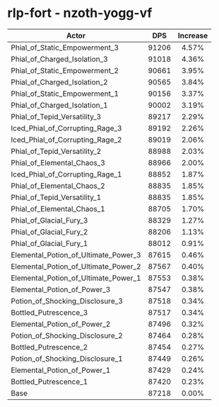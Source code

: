 # rlp-fort - nzoth-yogg-vf
| Actor | DPS | Increase |
|---|:---:|:---:|
|Phial_of_Static_Empowerment_3|91206|4.57%|
|Phial_of_Charged_Isolation_3|91018|4.36%|
|Phial_of_Static_Empowerment_2|90661|3.95%|
|Phial_of_Charged_Isolation_2|90565|3.84%|
|Phial_of_Static_Empowerment_1|90156|3.37%|
|Phial_of_Charged_Isolation_1|90002|3.19%|
|Phial_of_Tepid_Versatility_3|89217|2.29%|
|Iced_Phial_of_Corrupting_Rage_3|89192|2.26%|
|Iced_Phial_of_Corrupting_Rage_2|89019|2.06%|
|Phial_of_Tepid_Versatility_2|88988|2.03%|
|Phial_of_Elemental_Chaos_3|88966|2.00%|
|Iced_Phial_of_Corrupting_Rage_1|88852|1.87%|
|Phial_of_Elemental_Chaos_2|88835|1.85%|
|Phial_of_Tepid_Versatility_1|88835|1.85%|
|Phial_of_Elemental_Chaos_1|88705|1.70%|
|Phial_of_Glacial_Fury_3|88329|1.27%|
|Phial_of_Glacial_Fury_2|88206|1.13%|
|Phial_of_Glacial_Fury_1|88012|0.91%|
|Elemental_Potion_of_Ultimate_Power_3|87615|0.46%|
|Elemental_Potion_of_Ultimate_Power_2|87567|0.40%|
|Elemental_Potion_of_Ultimate_Power_1|87553|0.38%|
|Elemental_Potion_of_Power_3|87547|0.38%|
|Potion_of_Shocking_Disclosure_3|87518|0.34%|
|Bottled_Putrescence_3|87517|0.34%|
|Elemental_Potion_of_Power_2|87496|0.32%|
|Potion_of_Shocking_Disclosure_2|87464|0.28%|
|Bottled_Putrescence_2|87454|0.27%|
|Potion_of_Shocking_Disclosure_1|87449|0.26%|
|Elemental_Potion_of_Power_1|87429|0.24%|
|Bottled_Putrescence_1|87420|0.23%|
|Base|87218|0.00%|
